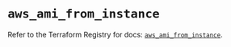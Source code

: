 # `aws_ami_from_instance`

Refer to the Terraform Registry for docs: [`aws_ami_from_instance`](https://registry.terraform.io/providers/hashicorp/aws/6.6.0/docs/resources/ami_from_instance).
